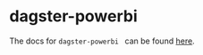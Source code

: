 # dagster-powerbi

The docs for `dagster-powerbi ` can be found
[here](https://docs.dagster.io/api/python-api/libraries/dagster-powerbi).

